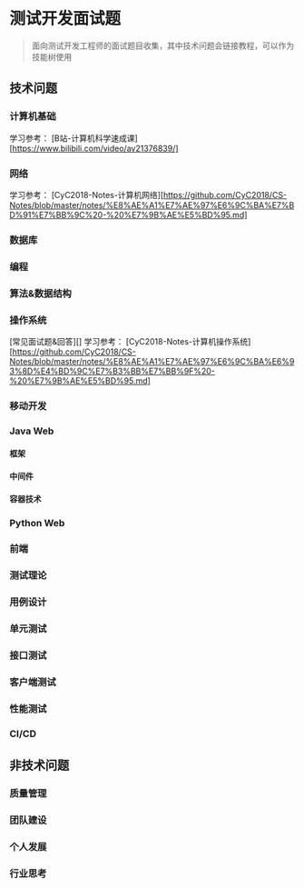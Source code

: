 # 测试开发面试题
> 面向测试开发工程师的面试题目收集，其中技术问题会链接教程，可以作为技能树使用

## 技术问题
### 计算机基础

学习参考：
[B站-计算机科学速成课][https://www.bilibili.com/video/av21376839/]

### 网络

学习参考：
[CyC2018-Notes-计算机网络][https://github.com/CyC2018/CS-Notes/blob/master/notes/%E8%AE%A1%E7%AE%97%E6%9C%BA%E7%BD%91%E7%BB%9C%20-%20%E7%9B%AE%E5%BD%95.md]
### 数据库
### 编程
### 算法&数据结构
### 操作系统
[常见面试题&回答][]
学习参考：
[CyC2018-Notes-计算机操作系统][https://github.com/CyC2018/CS-Notes/blob/master/notes/%E8%AE%A1%E7%AE%97%E6%9C%BA%E6%93%8D%E4%BD%9C%E7%B3%BB%E7%BB%9F%20-%20%E7%9B%AE%E5%BD%95.md]
### 移动开发
### Java Web
#### 框架
#### 中间件
#### 容器技术
### Python Web
### 前端
### 测试理论
### 用例设计
### 单元测试
### 接口测试
### 客户端测试
### 性能测试
### CI/CD

## 非技术问题
### 质量管理
### 团队建设
### 个人发展
### 行业思考
